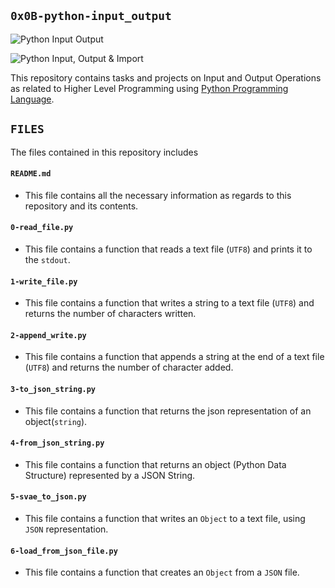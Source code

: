 ## `0x0B-python-input_output`

![Python Input Output](https://pynative.com/wp-content/uploads/2019/02/python_input_and_output.png)

![Python Input, Output & Import](https://www.tutsmake.com/wp-content/uploads/2020/02/Python-Type-Python-I-O-Input-Output-and-Import-Example.jpeg)

This repository contains tasks and projects on Input and Output Operations as related to Higher Level Programming using [Python Programming Language](https://en.wikipedia.org/wiki/Python_(programming_language)).

## `FILES`

The files contained in this repository includes

#### `README.md`
  - This file contains all the necessary information as regards to this repository and its contents.

#### `0-read_file.py`
  - This file contains a function that reads a text file (`UTF8`) and prints it to the `stdout`.

#### `1-write_file.py`
  - This file contains a function that writes a string to a text file (`UTF8`) and returns the number of characters written.

#### `2-append_write.py`
  - This file contains a function that appends a string at the end of a text file (`UTF8`) and returns the number of character added.

#### `3-to_json_string.py`
  - This file contains a function that returns the json representation of an object(`string`).

#### `4-from_json_string.py`
  - This file contains a function that returns an object (Python Data Structure) represented by a JSON String.

#### `5-svae_to_json.py`
  - This file contains a function that writes an `Object` to a text file, using `JSON` representation.

#### `6-load_from_json_file.py`
  - This file contains a function that creates an `Object` from a `JSON` file.
